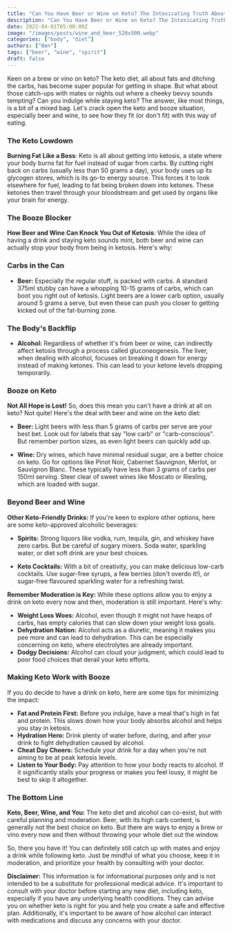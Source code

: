 ```yaml
---
title: "Can You Have Beer or Wine on Keto? The Intoxicating Truth About Keto and Alcohol"
description: "Can You Have Beer or Wine on Keto? The Intoxicating Truth About Keto and Alcohol"
date: 2022-04-01T05:00:00Z
image: "/images/posts/wine_and_beer_520x500.webp"
categories: ["body", "diet"]
authors: ["Ben"]
tags: ["beer", "wine", "spirit"]
draft: false
---
```


Keen on a brew or vino on keto? The keto diet, all about fats and ditching the carbs, has become super popular for getting in shape. But what about those catch-ups with mates or nights out where a cheeky bevvy sounds tempting? Can you indulge while staying keto? The answer, like most things, is a bit of a mixed bag. Let's crack open the keto and booze situation, especially beer and wine, to see how they fit (or don't fit) with this way of eating.

### The Keto Lowdown
**Burning Fat Like a Boss**: Keto is all about getting into ketosis, a state where your body burns fat for fuel instead of sugar from carbs. By cutting right back on carbs (usually less than 50 grams a day), your body uses up its glycogen stores, which is its go-to energy source. This forces it to look elsewhere for fuel, leading to fat being broken down into ketones. These ketones then travel through your bloodstream and get used by organs like your brain for energy.

### The Booze Blocker
**How Beer and Wine Can Knock You Out of Ketosis**: While the idea of having a drink and staying keto sounds mint, both beer and wine can actually stop your body from being in ketosis. Here's why:

### Carbs in the Can
- **Beer:** Especially the regular stuff, is packed with carbs. A standard 375ml stubby can have a whopping 10-15 grams of carbs, which can boot you right out of ketosis. Light beers are a lower carb option, usually around 5 grams a serve, but even these can push you closer to getting kicked out of the fat-burning zone.

### The Body's Backflip
- **Alcohol:** Regardless of whether it's from beer or wine, can indirectly affect ketosis through a process called gluconeogenesis. The liver, when dealing with alcohol, focuses on breaking it down for energy instead of making ketones. This can lead to your ketone levels dropping temporarily.

### Booze on Keto
**Not All Hope is Lost!** So, does this mean you can't have a drink at all on keto? Not quite! Here's the deal with beer and wine on the keto diet:

- **Beer:** Light beers with less than 5 grams of carbs per serve are your best bet. Look out for labels that say "low carb" or "carb-conscious". But remember portion sizes, as even light beers can quickly add up.

- **Wine:** Dry wines, which have minimal residual sugar, are a better choice on keto. Go for options like Pinot Noir, Cabernet Sauvignon, Merlot, or Sauvignon Blanc. These typically have less than 3 grams of carbs per 150ml serving. Steer clear of sweet wines like Moscato or Riesling, which are loaded with sugar.

### Beyond Beer and Wine
**Other Keto-Friendly Drinks:** If you're keen to explore other options, here are some keto-approved alcoholic beverages:

- **Spirits:** Strong liquors like vodka, rum, tequila, gin, and whiskey have zero carbs. But be careful of sugary mixers. Soda water, sparkling water, or diet soft drink are your best choices.

- **Keto Cocktails:** With a bit of creativity, you can make delicious low-carb cocktails. Use sugar-free syrups, a few berries (don't overdo it!), or sugar-free flavoured sparkling water for a refreshing twist.

**Remember Moderation is Key:** While these options allow you to enjoy a drink on keto every now and then, moderation is still important. Here's why:

- **Weight Loss Woes:** Alcohol, even though it might not have heaps of carbs, has empty calories that can slow down your weight loss goals.
- **Dehydration Nation:** Alcohol acts as a diuretic, meaning it makes you pee more and can lead to dehydration. This can be especially concerning on keto, where electrolytes are already important.
- **Dodgy Decisions:** Alcohol can cloud your judgment, which could lead to poor food choices that derail your keto efforts.

### Making Keto Work with Booze
If you do decide to have a drink on keto, here are some tips for minimizing the impact:

- **Fat and Protein First:** Before you indulge, have a meal that's high in fat and protein. This slows down how your body absorbs alcohol and helps you stay in ketosis.
- **Hydration Hero:** Drink plenty of water before, during, and after your drink to fight dehydration caused by alcohol.
- **Cheat Day Cheers:** Schedule your drink for a day when you're not aiming to be at peak ketosis levels.
- **Listen to Your Body:** Pay attention to how your body reacts to alcohol. If it significantly stalls your progress or makes you feel lousy, it might be best to skip it altogether.

### The Bottom Line
**Keto, Beer, Wine, and You:** The keto diet and alcohol can co-exist, but with careful planning and moderation. Beer, with its high carb content, is generally not the best choice on keto. But there are ways to enjoy a brew or vino every now and then without throwing your whole diet out the window.

So, there you have it! You can definitely still catch up with mates and enjoy a drink while following keto. Just be mindful of what you choose, keep it in moderation, and prioritize your health by consulting with your doctor.

**Disclaimer:** This information is for informational purposes only and is not intended to be a substitute for professional medical advice. It's important to consult with your doctor before starting any new diet, including keto, especially if you have any underlying health conditions. They can advise you on whether keto is right for you and help you create a safe and effective plan. Additionally, it's important to be aware of how alcohol can interact with medications and discuss any concerns with your doctor.